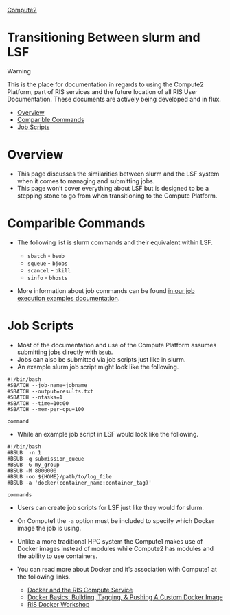 
[Compute2](https://washu.atlassian.net/wiki/spaces/RUD/pages/1733361759/Compute2)

# Transitioning Between slurm and LSF

> [!WARNING]
> This is the place for documentation in regards to using the Compute2 Platform, part of RIS services and the future location of all RIS User Documentation. These documents are actively being developed and in flux.

- [Overview](#overview)
- [Comparible Commands](#comparible-commands)
- [Job Scripts](#job-scripts)

# Overview

- This page discusses the similarities between slurm and the LSF system when it comes to managing and submitting jobs.
- This page won’t cover everything about LSF but is designed to be a stepping stone to go from when transitioning to the Compute Platform.

# Comparible Commands

- The following list is slurm commands and their equivalent within LSF.

  - `sbatch` - `bsub`
  - `squeue` - `bjobs`
  - `scancel` - `bkill`
  - `sinfo` - `bhosts`
- More information about job commands can be found [in our job execution examples documentation](https://docs.ris.wustl.edu/doc/compute/recipes/job-execution-examples.html#job-execution-examples).

# Job Scripts

- Most of the documentation and use of the Compute Platform assumes submitting jobs directly with `bsub`.
- Jobs can also be submitted via job scripts just like in slurm.
- An example slurm job script might look like the following.

```
#!/bin/bash
#SBATCH --job-name=jobname
#SBATCH --output=results.txt
#SBATCH --ntasks=1
#SBATCH --time=10:00
#SBATCH --mem-per-cpu=100

command
```

- While an example job script in LSF would look like the following.

```
#!/bin/bash
#BSUB  -n 1
#BSUB -q submission_queue
#BSUB -G my_group
#BSUB -M 8000000
#BSUB -oo ${HOME}/path/to/log_file
#BSUB -a 'docker(container_name:container_tag)'

commands
```

- Users can create job scripts for LSF just like they would for slurm.
- On Compute1 the `-a` option must be included to specify which Docker image the job is using.
- Unlike a more traditional HPC system the Compute1 makes use of Docker images instead of modules while Compute2 has modules and the ability to use containers.
- You can read more about Docker and it’s association with Compute1 at the following links.

  - [Docker and the RIS Compute Service](https://docs.ris.wustl.edu/doc/compute/recipes/docker-on-compute.html#docker-on-compute)
  - [Docker Basics: Building, Tagging, & Pushing A Custom Docker Image](https://docs.ris.wustl.edu/doc/compute/workshops/ris-docker-basics.html#ris-docker-basics)
  - [RIS Docker Workshop](https://docs.ris.wustl.edu/doc/compute/workshops/ris-docker-workshop.html#ris-docker-workshop)
